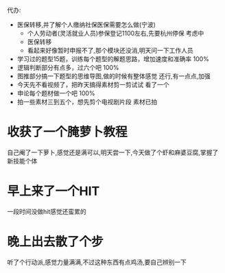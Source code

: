 代办:
+ 医保转移,并了解个人缴纳社保医保需要怎么做(宁波)
  + 个人劳动者(灵活就业人员)参保登记1100左右,先要杭州停保 考虑中
  + 医保转移
  + 看起来好像暂时申报不了,那个模块还没消,明天问一下工作人员
+ 学习过的题型15题，训练每个题型的解题思路，增加速度和准确率 100%
+ 逻辑判断部分有点多，过六个吧    100%
+ 图推部分搞一下题型的思维导图,做的时候有整体感觉   还行,有一点点,加强
+ 今天先不看视频了，把昨天搞得素材剪一剪试试  看了一个
+ 申论每个题材做一个吧  100%
+ 拍一些素材三到五个，想先剪个电视剧片段  素材已拍

# 收获了一个腌萝卜教程
自己阉了一下萝卜,感觉还是满可以,明天尝一下,今天做了个虾和麻婆豆腐,掌握了新技能个体

# 早上来了一个HIT
一段时间没做hit感觉还蛮累的

# 晚上出去散了个步
听了个行动派,感觉力量满满,不过这种东西有点鸡汤,要自己辨别一下
